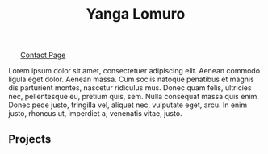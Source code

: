 <header>
  <h1>Yanga Lomuro</h1>
</header>
<ul>
  <a href="contact-us.md">Contact Page</a>
</ul> 
<body>
  <div>
    <p>
      Lorem ipsum dolor sit amet, consectetuer adipiscing elit. Aenean commodo ligula eget dolor. Aenean massa. Cum sociis natoque penatibus et magnis dis parturient montes,
      nascetur ridiculus mus. Donec quam felis, ultricies nec, pellentesque eu, pretium quis, sem. Nulla consequat massa quis enim. Donec pede justo, fringilla vel, 
      aliquet nec, vulputate eget, arcu. In enim justo, rhoncus ut, imperdiet a, venenatis vitae, justo.
    </p>
  </div>
  <div>
    <h2>Projects</h2>
  </div>
</body>
